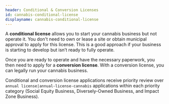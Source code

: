 ```yaml
---
header: Conditional & Conversion Licenses
id: cannabis-conditional-license
displayname: cannabis-conditional-license
---
```

A **conditional license** allows you to start your cannabis business but not operate it. You don't need to own or lease a site or obtain municipal approval to apply for this license. This is a good approach if your business is starting to develop but isn’t ready to fully operate.

Once you are ready to operate and have the necessary paperwork, you then need to apply for a **conversion license**. With a conversion license, you can legally run your cannabis business.

Conditional and conversion license applications receive priority review over `annual license|annual-license-cannabis` applications within each priority category (Social Equity Business, Diversely-Owned Business, and Impact Zone Business).
